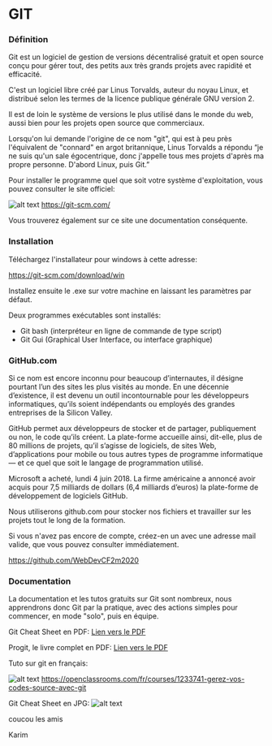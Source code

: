 # GIT
### Définition
Git est un logiciel de gestion de versions décentralisé gratuit et open source conçu pour gérer tout, 
des petits aux très grands projets avec rapidité et efficacité. 

C'est un logiciel libre créé par Linus Torvalds, auteur du noyau Linux, 
et distribué selon les termes de la licence publique générale GNU version 2.

Il est de loin le système de versions le plus utilisé dans le monde du web, 
aussi bien pour les projets open source que commerciaux.

Lorsqu'on lui demande l'origine de ce nom "git",
qui est à peu près l'équivalent de "connard" en argot britannique,
Linus Torvalds a répondu “je ne suis qu'un sale égocentrique, 
donc j'appelle tous mes projets d'après ma propre personne. 
D'abord Linux, puis Git.”

Pour installer le programme quel que soit votre système d'exploitation,
vous pouvez consulter le site officiel:

![alt text](https://raw.githubusercontent.com/mikhawa/g_i_t/master/img/united-kingdom-flag-icon-16.png "EN") https://git-scm.com/ 

Vous trouverez également sur ce site une documentation conséquente.

### Installation

Téléchargez l'installateur pour windows à cette adresse:

https://git-scm.com/download/win

Installez ensuite le .exe sur votre machine en laissant les paramètres par défaut.

Deux programmes exécutables sont installés:

- Git bash (interpréteur en ligne de commande de type script)
- Git Gui (Graphical User Interface, ou interface graphique)

### GitHub.com
Si ce nom est encore inconnu pour beaucoup d’internautes, 
il désigne pourtant l’un des sites les plus visités au monde. 
En une décennie d’existence, 
il est devenu un outil incontournable pour 
les développeurs informatiques, 
qu’ils soient indépendants ou employés des grandes entreprises 
de la Silicon Valley.

GitHub permet aux développeurs de stocker et de partager, 
publiquement ou non, le code qu’ils créent. 
La plate-forme accueille ainsi, dit-elle, 
plus de 80 millions de projets, qu’il s’agisse de logiciels, 
de sites Web, d’applications pour mobile ou tous autres types 
de programme informatique — et ce quel que soit le langage de 
programmation utilisé.

Microsoft a acheté, lundi  4 juin 2018.
La firme américaine a annoncé avoir acquis pour 
7,5 milliards de dollars (6,4 milliards d’euros) la plate-forme 
de développement de logiciels GitHub.

Nous utiliserons github.com pour stocker nos fichiers et travailler 
sur les projets tout le long de la formation.

Si vous n'avez pas encore de compte, créez-en un avec une adresse
mail valide, que vous pouvez consulter immédiatement.

https://github.com/WebDevCF2m2020 

### Documentation
La documentation et les tutos gratuits sur Git sont nombreux,
nous apprendrons donc Git par la pratique, 
avec des actions simples pour commencer, en mode "solo", puis en équipe.

Git Cheat Sheet en PDF:
[Lien vers le PDF](https://raw.githubusercontent.com/mikhawa/g_i_t/48a25661bda568559e54e44b86c1115cd753a9dd/doc/github-git-cheat-sheet.pdf "Git Cheat Sheet en PDF")

Progit, le livre complet en PDF:
[Lien vers le PDF](https://raw.githubusercontent.com/mikhawa/g_i_t/e6bbc0104c590f31fe2eddbbc0515273603cd281/doc/progit_v2.1.44.pdf "progit_v2.1.44.pdf")

Tuto sur git en français:

![alt text](https://raw.githubusercontent.com/mikhawa/g_i_t/master/img/france-flag-icon-16.png "FR") https://openclassrooms.com/fr/courses/1233741-gerez-vos-codes-source-avec-git


Git Cheat Sheet en JPG:
![alt text](https://github.com/mikhawa/g_i_t/raw/master/img/Git-cheat-sheet.jpg "EN")

coucou les amis 

Karim 

